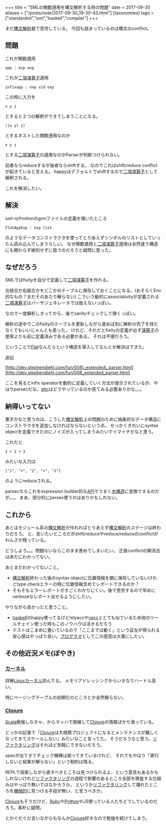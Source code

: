 +++
title = "SMLの関数適用を構文解析する時の問題"
date = 2017-09-30
aliases = ["/posts/note/2017-09-30_19-30-43.html"]
[taxonomies]
tags = ["standardml","sml","haskell","compiler"]
+++

まだ[構文解析](http://d.hatena.ne.jp/keyword/%B9%BD%CA%B8%B2%F2%C0%CF)器で苦労している。 今回も詰まっているのは構文のconflict。

## 問題

これが関数適用

    app : exp exp

これが[二項演算子](http://d.hatena.ne.jp/keyword/%C6%F3%B9%E0%B1%E9%BB%BB%BB%D2)適用

    infixapp : exp vid exp

この時に入力を

    x y z

とすると２つの解釈ができてしまうことになる。

    ((x y) z)

とするネストした関数適用なのか

    x y z

とする[二項演算子](http://d.hatena.ne.jp/keyword/%C6%F3%B9%E0%B1%E9%BB%BB%BB%D2)の適用なのかParserが判断つけられない。

前者ならreduceするが後者ならshiftする。 なのでこれはshift/reduce conflictが起きていると言える。 happyはデフォルトでshiftするので[二項演算子](http://d.hatena.ne.jp/keyword/%C6%F3%B9%E0%B1%E9%BB%BB%BB%D2)として解釈される。

これを解消したい。

## 解決

sml-njやmltonのgrmファイルの定義を覗いたところ

    FlatAppExp : exp list

のようなデータコンストラクタを使ってとりあえずシンボルのリストとしていったん読み込んでしまうらしい。 なぜ関数適用と[二項演算子](http://d.hatena.ne.jp/keyword/%C6%F3%B9%E0%B1%E9%BB%BB%BB%D2)適用は全然違う構造にも関わらず峻別せずに扱うのだろうと疑問に思った。

## なぜだろう

SMLではfixityを自分で定義して[二項演算子](http://d.hatena.ne.jp/keyword/%C6%F3%B9%E0%B1%E9%BB%BB%BB%D2)を作れる。

左結合か右結合かをどこかのテーブルに保存しておくことになる。(おそらくEnv的なもの？まだそのあたり解らない) こういう動的にassociativityが定義される[二項演算子](http://d.hatena.ne.jp/keyword/%C6%F3%B9%E0%B1%E9%BB%BB%BB%D2)はパーサジェネレータでは扱えないっぽい。

なので一度解析しきってから、後でsanityチェックして弾くっぽい。

解析の途中でこのfixityのテーブルを更新しながら進めば別に解析の完了を待たなくてもいいじゃんとも思った。 けれど、それだとfixityの定義が必ず[演算子](http://d.hatena.ne.jp/keyword/%B1%E9%BB%BB%BB%D2)の使用よりも前に定義済みである必要がある。 それは不便だろう。

ということで[Flat](http://d.hatena.ne.jp/keyword/Flat)なんたらという構造を導入してなんとか解決はできた。

追記

[http://dev.stephendiehl.com/fun/008\_extended\_parser.html](http://dev.stephendiehl.com/fun/008_extended_parser.html)

ここを見るとinfix operatorを動的に定義していく方法が提示されているが、やはりparsecだな。[ghc](http://d.hatena.ne.jp/keyword/ghc)はどうやっているのか見てみる必要ありかな。。。

## 納得いってない

悪手かなと思うのは、こうした[構文解析](http://d.hatena.ne.jp/keyword/%B9%BD%CA%B8%B2%F2%C0%CF)上の問題のために抽象的なデータ構造にコンストラクタを追加しなければならないという点。 せっかくきれいにsyntax objectを定義できたのにノイズが入ってしまうみたいでイマイチだなと思う。

これだと

    1 + 2 + 3

みたいな入力は

    ["1", "+", "2", "+", "3"]

のようにreduceされる。

parsecならこれをexpression builder的な[API](http://d.hatena.ne.jp/keyword/API)でうまく[木構造](http://d.hatena.ne.jp/keyword/%CC%DA%B9%BD%C2%A4)に変換できるのだが。。。 まあ、部分的にparsec使うのはありかもしれない。

## これから

あとはモジュール系の[構文解析](http://d.hatena.ne.jp/keyword/%B9%BD%CA%B8%B2%F2%C0%CF)が作れればとりあえず[構文解析](http://d.hatena.ne.jp/keyword/%B9%BD%CA%B8%B2%F2%C0%CF)のステージは終わりだろう。 と、言いたいところだがshift/reduceやreduce/reduceのconflictがわんさか残っている。

どうしよう。。。問題ないならこのまま進めてしまいたい。 正直conflictの解消法は未だにわかってない。

あとまだわかってないこと。

- [構文解析](http://d.hatena.ne.jp/keyword/%B9%BD%CA%B8%B2%F2%C0%CF)終わった後のsyntax objectに位置情報を顕に保存していないけれどtype checkエラーの時に位置情報含めてレポートできるのか？
- そもそもエラーレポートがすごくわかりにくい。後で苦労するので早めにverboseなレポート出せるようにしたい。

やりながら良かったと思うこと。

- [haskell](http://d.hatena.ne.jp/keyword/haskell)のhappy使ってるけどmlyaccや[yacc](http://d.hatena.ne.jp/keyword/yacc)ととても似ているため他のツールチェイン使った時もこのノウハウは活きるだろう
- テストはこまめに書いているので「ここまでは動く」という証左が得られる安心感はやっぱり良い。[プログラマ](http://d.hatena.ne.jp/keyword/%A5%D7%A5%ED%A5%B0%A5%E9%A5%DE)としてこの感覚は大事にしたい。

## その他近況メモ(ぼやき)

### [カーネル](http://d.hatena.ne.jp/keyword/%A5%AB%A1%BC%A5%CD%A5%EB)

詳解[Linux](http://d.hatena.ne.jp/keyword/Linux)[カーネル](http://d.hatena.ne.jp/keyword/%A5%AB%A1%BC%A5%CD%A5%EB)読んでる。 メモリアドレッシングからいきなりハードル高い。

特にページングテーブルの初期化のところとか全然解らない。

### [Clojure](http://d.hatena.ne.jp/keyword/Clojure)

[Scala](http://d.hatena.ne.jp/keyword/Scala)勉強しなきゃ、からマッハで脱線して[Clojure](http://d.hatena.ne.jp/keyword/Clojure)の情報ばかり漁っている。

どっかの記事で「[Clojure](http://d.hatena.ne.jp/keyword/Clojure)は大規模プロジェクトになるとメンテナンスが難しくなってきてスケールしない」みたいなこと言ってた。 そうだろうなと思う。[リファクタリング](http://d.hatena.ne.jp/keyword/%A5%EA%A5%D5%A5%A1%A5%AF%A5%BF%A5%EA%A5%F3%A5%B0)はそれほど気軽にできないだろう。

specが出てきてチェック機構は揃ってきているけれど、 それでもやはり「実行しないと結果が解らない」という制約は残る。

REPLで探索しながら直すべきところは見つけられるよ、という意見もあるかもしれないけれど[リファクタリング](http://d.hatena.ne.jp/keyword/%A5%EA%A5%D5%A5%A1%A5%AF%A5%BF%A5%EA%A5%F3%A5%B0)の過程で影響のあるところ全部を検査する仕組みはやっぱり無いではなかろうか。 というか[リファクタリング](http://d.hatena.ne.jp/keyword/%A5%EA%A5%D5%A5%A1%A5%AF%A5%BF%A5%EA%A5%F3%A5%B0)して壊れたところを[機械的](http://d.hatena.ne.jp/keyword/%B5%A1%B3%A3%C5%AA)に見つける手段が無い、と言うべきか。

[Clojure](http://d.hatena.ne.jp/keyword/Clojure)もそうだけど、[Ruby](http://d.hatena.ne.jp/keyword/Ruby)や[Python](http://d.hatena.ne.jp/keyword/Python)やJS使っている人たちどうしているのだろう。素朴に疑問。

とかぐだぐだ言いながらもなんか[Clojure](http://d.hatena.ne.jp/keyword/Clojure)好きなので勉強を続けてしまう。


